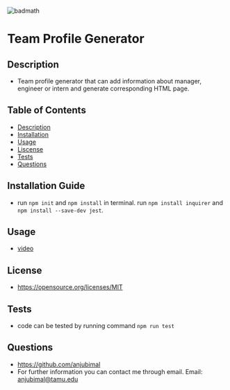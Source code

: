 
  ![badmath](https://img.shields.io/apm/l/vim-mode)
  #  Team Profile Generator
  ## Description
  * Team profile generator that can add information about manager, engineer or intern and generate corresponding HTML page.
  ## Table of Contents
  * [Description](#Description)
  * [Installation](#Installation)
  * [Usage](#Usage)
  * [Liscense](#License)
  * [Tests](#Tests)
  * [Questions](#Questions)
  ## Installation Guide 
  * run `npm init` and `npm install` in terminal. run `npm install inquirer` and `npm install --save-dev jest`. 
  ## Usage
  * [video](https://drive.google.com/file/d/1tskVkTMrk2B-szAJyLDm0vlYZaJuxizc/view?usp=sharing)
  ## License
  * https://opensource.org/licenses/MIT
  ## Tests 
  * code can be tested by running command `npm run test`
  ## Questions
  * https://github.com/anjubimal
  * For further information you can contact me through email. Email: anjubimal@tamu.edu
